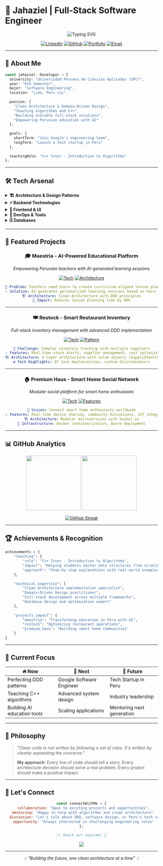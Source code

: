 # 🚀 Jahaziel | Full-Stack Software Engineer

<div align="center">

![Typing SVG](https://readme-typing-svg.demolab.com?font=Fira+Code&size=28&duration=3000&pause=1000&color=00D9FF&center=true&vCenter=true&width=600&lines=Clean+Architecture+%26+DDD+Specialist;Full-Stack+Developer;Teaching+C%2B%2B+%26+Algorithms;Building+the+Future+in+Peru+🇵🇪)

[![LinkedIn](https://img.shields.io/badge/LinkedIn-0077B5?style=for-the-badge&logo=linkedin&logoColor=white)](https://linkedin.com/in/jahaziel-guerra)
[![GitHub](https://img.shields.io/badge/GitHub-100000?style=for-the-badge&logo=github&logoColor=white)](https://github.com/jahazielgg)
[![Portfolio](https://img.shields.io/badge/Portfolio-FF5722?style=for-the-badge&logo=google-chrome&logoColor=white)](https://jahaziel.dev)
[![Email](https://img.shields.io/badge/Gmail-D14836?style=for-the-badge&logo=gmail&logoColor=white)](mailto:jahazielgpz@gmail.com)

</div>

---

## 🎯 **About Me**

```typescript
const jahaziel: Developer = {
  university: "Universidad Peruana de Ciencias Aplicadas (UPC)",
  year: "6th Semester",
  major: "Software Engineering",
  location: "Lima, Peru 🇵🇪",
  
  passion: [
    "Clean Architecture & Domain-Driven Design",
    "Teaching algorithms and C++",
    "Building scalable full-stack solutions",
    "Empowering Peruvian education with AI"
  ],
  
  goals: {
    shortTerm: "Join Google's engineering team",
    longTerm: "Launch a tech startup in Peru"
  },
  
  teachingRole: "C++ Tutor - Introduction to Algorithms"
};
```

---

## 🛠️ **Tech Arsenal**

<details>
<summary><b>🏗️ Architecture & Design Patterns</b></summary>

```mermaid
graph TD
    A[🎯 Domain Layer] --> B[📱 Application Layer]
    B --> C[🔧 Infrastructure Layer]
    C --> D[🌐 Interfaces Layer]
    
    E[Value Objects] --> A
    F[Anti-Corruption Layer] --> B
    G[External Services] --> B
    H[Facades] --> B
```

- **Clean Architecture** (4-Layer Implementation)
- **Domain-Driven Design** with Value Objects
- **Anti-Corruption Layers** & External Service Integration
- **CQRS** & **Repository Pattern**

</details>

<details>
<summary><b>⚡ Backend Technologies</b></summary>

| Technology | Expertise | Use Cases |
|------------|-----------|-----------|
| **C# & .NET** | 🌟🌟🌟🌟🌟 | Enterprise applications, EF Core with HasConversion |
| **Java Spring Boot** | 🌟🌟🌟🌟⭐ | Microservices, REST APIs |
| **Node.js + Express** | 🌟🌟🌟🌟⭐ | Real-time applications, Socket.io integration |
| **Entity Framework Core** | 🌟🌟🌟🌟🌟 | Complex domain modeling, discriminators |

</details>

<details>
<summary><b>🎨 Frontend & UI</b></summary>

```json
{
  "frameworks": {
    "primary": "React + Vite",
    "experience": ["Angular", "Vue.js"]
  },
  "styling": {
    "libraries": ["Material-UI", "Tailwind CSS"],
    "approach": "Component-driven development"
  },
  "stateManagement": ["Context API", "Redux Toolkit", "Zustand"]
}
```

</details>

<details>
<summary><b>🔧 DevOps & Tools</b></summary>

<div align="center">

![Docker](https://img.shields.io/badge/Docker-2496ED?style=flat-square&logo=docker&logoColor=white)
![Azure](https://img.shields.io/badge/Microsoft_Azure-0089D0?style=flat-square&logo=microsoft-azure&logoColor=white)
![Git](https://img.shields.io/badge/Git-F05032?style=flat-square&logo=git&logoColor=white)
![Swagger](https://img.shields.io/badge/Swagger-85EA2D?style=flat-square&logo=swagger&logoColor=white)

</div>

</details>

<details>
<summary><b>🗄️ Databases</b></summary>

- **Relational**: MySQL, PostgreSQL
- **NoSQL**: MongoDB
- **ORM Expertise**: Entity Framework Core, complex configurations
- **Data Seeding**: MINEDU curriculum data, competencies & curricular areas

</details>

---

## 🎨 **Featured Projects**

<div align="center">

### 🎓 **Maestria** - AI-Powered Educational Platform
*Empowering Peruvian teachers with AI-generated learning sessions*

[![Tech](https://img.shields.io/badge/Tech-React%20%7C%20.NET%20%7C%20OpenAI-blue?style=flat-square)](#)
[![Architecture](https://img.shields.io/badge/Architecture-DDD%20%7C%20Clean%20Architecture-green?style=flat-square)](#)

```yaml
🎯 Problem: Teachers need hours to create curriculum-aligned lesson plans
💡 Solution: AI generates personalized learning sessions based on Peru's National Curriculum
🏗️ Architecture: Clean Architecture with DDD principles
🚀 Impact: Reduces lesson planning time by 80%
```

---

### 🍽️ **Restock** - Smart Restaurant Inventory
*Full-stack inventory management with advanced DDD implementation*

[![Tech](https://img.shields.io/badge/Tech-React%20%7C%20C%23%20%7C%20EF%20Core-orange?style=flat-square)](#)
[![Pattern](https://img.shields.io/badge/Pattern-Repository%20%7C%20CQRS-purple?style=flat-square)](#)

```yaml
🎯 Challenge: Complex inventory tracking with multiple suppliers
💡 Features: Real-time stock alerts, supplier management, cost optimization
🏗️ Architecture: 4-layer architecture with value objects (SupplyIdentifier)
⚙️ Tech Highlights: EF Core HasConversion, custom discriminators
```

---

### 🏠 **Premium Haus** - Smart Home Social Network
*Modular social platform for smart home enthusiasts*

[![Tech](https://img.shields.io/badge/Tech-Vue.js%20%7C%20Node.js%20%7C%20Socket.io-success?style=flat-square)](#)
[![Features](https://img.shields.io/badge/Features-Real--time%20%7C%20Modular-yellow?style=flat-square)](#)

```yaml
🎯 Vision: Connect smart home enthusiasts worldwide
💡 Features: Real-time device sharing, community discussions, IoT integration
🏗️ Architecture: Modular microservices with Socket.io
🔧 Infrastructure: Docker containerization, Azure deployment
```

</div>

---

## 📊 **GitHub Analytics**

<div align="center">

<img height="180em" src="https://github-readme-stats.vercel.app/api?username=jahaziel&show_icons=true&theme=tokyonight&include_all_commits=true&count_private=true"/>
<img height="180em" src="https://github-readme-stats.vercel.app/api/top-langs/?username=jahaziel&layout=compact&langs_count=8&theme=tokyonight"/>

</div>

<div align="center">

[![GitHub Streak](https://streak-stats.demolab.com/?user=jahaziel&theme=tokyonight)](https://git.io/streak-stats)

</div>

---

## 🏆 **Achievements & Recognition**

```python
achievements = {
    "teaching": {
        "role": "C++ Tutor - Introduction to Algorithms",
        "impact": "Helping students master data structures from scratch",
        "approach": "Step-by-step explanations with real-world examples"
    },
    
    "technical_expertise": [
        "Clean Architecture implementation specialist",
        "Domain-Driven Design practitioner",
        "Full-stack development across multiple frameworks",
        "Database design and optimization expert"
    ],
    
    "projects_impact": {
        "maestria": "Transforming education in Peru with AI",
        "restock": "Optimizing restaurant operations",
        "premium_haus": "Building smart home communities"
    }
}
```

---

## 🎯 **Current Focus**

<div align="center">

| 🔥 **Now** | 🚀 **Next** | 🌟 **Future** |
|------------|-------------|----------------|
| Perfecting DDD patterns | Google Software Engineer | Tech Startup in Peru |
| Teaching C++ algorithms | Advanced system design | Industry leadership |
| Building AI education tools | Scaling applications | Mentoring next generation |

</div>

---

## 📝 **Philosophy**

> *"Clean code is not written by following a set of rules. It's written by cleanly separating the concerns."*
> 
> **My approach**: Every line of code should tell a story. Every architecture decision should solve a real problem. Every project should make a positive impact.

---

## 🤝 **Let's Connect**

<div align="center">

```javascript
const connectWithMe = {
  collaboration: "Open to exciting projects and opportunities",
  mentoring: "Happy to help with algorithms and clean architecture",
  discussion: "Let's talk about DDD, software design, or Peru's tech scene",
  opportunity: "Always interested in challenging engineering roles"
};

// Reach out anytime! 🚀
```

[![](https://visitcount.itsvg.in/api?id=jahaziel&icon=0&color=0)](https://visitcount.itsvg.in)

</div>

---

<div align="center">
<i>💡 "Building the future, one clean architecture at a time" 💡</i>
</div>
